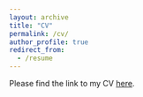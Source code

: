 ```yaml
---
layout: archive
title: "CV"
permalink: /cv/
author_profile: true
redirect_from:
  - /resume
---
```


Please find the link to my CV [here](https://www.dropbox.com/scl/fi/54iz9do4krqjs56ctzmia/wu_cv.pdf?rlkey=s6kva0t7tubnkumma55qg9m53&dl=0). 
